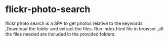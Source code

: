 flickr-photo-search
===================

flickr photo search is a SPA to get photos relative to the keywords
,Download the folder and extract the files.
Run index.html file in browser
,all the files needed are included in the provided folders.
